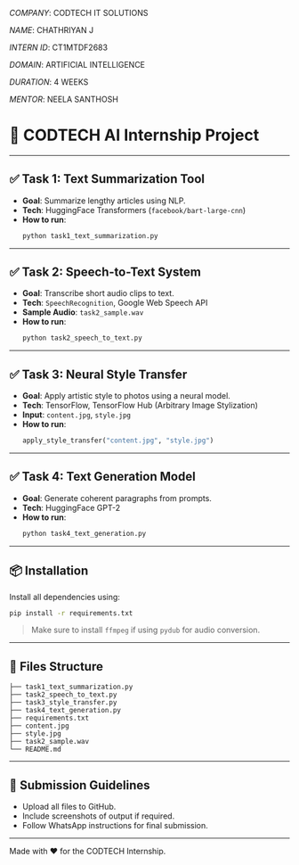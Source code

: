 
*COMPANY*: CODTECH IT SOLUTIONS

*NAME*: CHATHRIYAN J

*INTERN ID*: CT1MTDF2683

*DOMAIN*: ARTIFICIAL INTELLIGENCE

*DURATION*: 4 WEEKS

*MENTOR*: NEELA SANTHOSH






# 🤖 CODTECH AI Internship Project

---

## ✅ Task 1: Text Summarization Tool

- **Goal**: Summarize lengthy articles using NLP.
- **Tech**: HuggingFace Transformers (`facebook/bart-large-cnn`)
- **How to run**:
  ```bash
  python task1_text_summarization.py
  ```

---

## ✅ Task 2: Speech-to-Text System

- **Goal**: Transcribe short audio clips to text.
- **Tech**: `SpeechRecognition`, Google Web Speech API
- **Sample Audio**: `task2_sample.wav`
- **How to run**:
  ```bash
  python task2_speech_to_text.py
  ```

---

## ✅ Task 3: Neural Style Transfer

- **Goal**: Apply artistic style to photos using a neural model.
- **Tech**: TensorFlow, TensorFlow Hub (Arbitrary Image Stylization)
- **Input**: `content.jpg`, `style.jpg`
- **How to run**:
  ```python
  apply_style_transfer("content.jpg", "style.jpg")
  ```

---

## ✅ Task 4: Text Generation Model

- **Goal**: Generate coherent paragraphs from prompts.
- **Tech**: HuggingFace GPT-2
- **How to run**:
  ```bash
  python task4_text_generation.py
  ```

---

## 📦 Installation

Install all dependencies using:

```bash
pip install -r requirements.txt
```

> Make sure to install `ffmpeg` if using `pydub` for audio conversion.

---

## 📁 Files Structure

```
├── task1_text_summarization.py
├── task2_speech_to_text.py
├── task3_style_transfer.py
├── task4_text_generation.py
├── requirements.txt
├── content.jpg
├── style.jpg
├── task2_sample.wav
└── README.md
```

---

## 🚀 Submission Guidelines

- Upload all files to GitHub.
- Include screenshots of output if required.
- Follow WhatsApp instructions for final submission.

---

Made with ❤️ for the CODTECH Internship.











